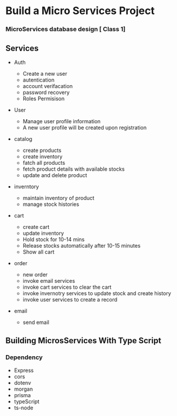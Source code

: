 # Build a Micro Services Project

### MicroServices database design [ Class 1]

## Services

- Auth
  - Create a new user
  - autentication
  - account verifacation
  - password recovery
  - Roles Permisison
- User

  - Manage user profile information
  - A new user profile will be created upon registration

- catalog
  - create products
  - create inventory
  - fatch all products
  - fetch product details with available stocks
  - update and delete product
- inverntory
  - maintain inventory of product
  - manage stock histories
- cart
  - create cart
  - update inventory
  - Hold stock for 10-14 mins
  - Release stocks automatically after 10-15 minutes
  - Show all cart
- order
  - new order
  - invoke email services
  - invoke cart services to clear the cart
  - invoke invernotry services to update stock and create history
  - invoke user services to create a record
- email
  - send email

## Building MicrosServices With Type Script

### Dependency

- Express
- cors
- dotenv
- morgan
- prisma
- typeScript
- ts-node
